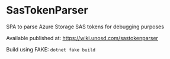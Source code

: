 # SasTokenParser

SPA to parse Azure Storage SAS tokens for debugging purposes

Available published at: https://wiki.unosd.com/sastokenparser

Build using FAKE: `dotnet fake build`
